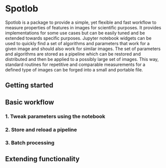 # Spotlob

Spotlob is a package to provide a simple, yet flexible
and fast workflow to measure properties of features in
images for scientific purposes.
It provides implementations for some use cases but can
be easily tuned and be extended towards specific purposes.
Jupyter notebook widgets can be used to quickly find a
set of algorithms and parameters that work for a given
image and should also work for similar images.
The set of parameters and algorithms are stored as a
pipeline which can be restored and distributed and 
then be applied to a possibly large set of images.
This way, standard routines for repetitive and comparable
measurements for a defined type of images can be forged
into a small and portable file.

## Getting started
## Basic workflow
### 1. Tweak parameters using the notebook
### 2. Store and reload a pipeline
### 3. Batch processing
## Extending functionality
